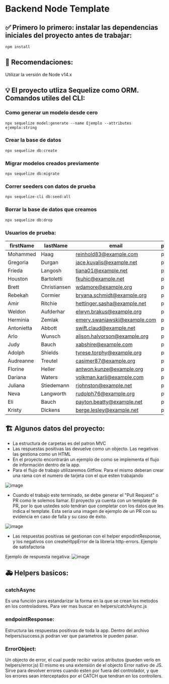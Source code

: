 # Backend Node Template

## ✅ Primero lo primero: instalar las dependencias iniciales del proyecto antes de trabajar:
```
npm install
```
## 🚩 Recomendaciones:
Utilizar la versión de Node v14.x

## 💡 El proyecto utliza Sequelize como ORM. Comandos utiles del CLI:

### Como generar un modelo desde cero
```
npx sequelize model:generate --name Ejemplo --attributes ejemplo:string
```
### Crear la base de datos
```
npx sequelize db:create
```
### Migrar modelos creados previamente
```
npx sequelize db:migrate
```
### Correr seeders con datos de prueba
```
npx sequelize-cli db:seed:all
```
### Borrar la base de datos que creamos
```
npx sequelize db:drop
``` 

### Usuarios de prueba:
| firstName  | lastName     | email                        | password | role  |
|------------|--------------|------------------------------|----------|-------|
| Mohammed   | Haag         | reinhold83@example.com       | password | ADMIN |
| Gregoria   | Durgan       | jace.kuvalis@example.net     | password | ADMIN |
| Frieda     | Langosh      | tiana01@example.net          | password | ADMIN |
| Houston    | Bartoletti   | fkuhic@example.net           | password | ADMIN |
| Brett      | Christiansen | wdamore@example.org          | password | ADMIN |
| Rebekah    | Cormier      | bryana.schmidt@example.org   | password | ADMIN |
| Amir       | Ritchie      | hettinger.sasha@example.net  | password | ADMIN |
| Weldon     | Aufderhar    | elwyn.brakus@example.org     | password | ADMIN |
| Herminia   | Zemlak       | emery.swaniawski@example.com | password | ADMIN |
| Antonietta | Abbott       | swift.claud@example.net      | password | ADMIN |
| Arlo       | Wunsch       | alison.halvorson@example.org | password | USER  |
| Judy       | Bauch        | xabshire@example.com         | password | USER  |
| Adolph     | Shields      | tyrese.torphy@example.org    | password | USER  |
| Audreanne  | Treutel      | casimer87@example.org        | password | USER  |
| Florine    | Heller       | antwon.kunze@example.org     | password | USER  |
| Dariana    | Waters       | volkman.karli@example.com    | password | USER  |
| Juliana    | Stiedemann   | rjohnston@example.net        | password | USER  |
| Neva       | Langworth    | rudolph76@example.org        | password | USER  |
| Eli        | Bauch        | payton.beatty@example.net    | password | USER  |
| Kristy     | Dickens      | berge.lesley@example.net     | password | USER  |

## 🏗 Algunos datos del proyecto:
- La estructura de carpetas es del patron MVC
- Las respuestas positivas las devuelve como un objecto. Las negativas las gestiona como un HTML
- En el proyecto encontrarán un ejemplo de como se implementa el flujo de información dentro de la app.
- Para el flujo de trabajo utilizaremos Gitflow. Para el mismo deberan crear una rama con el numero de tarjeta con el que esten trabajando

![image](https://user-images.githubusercontent.com/79473217/193649836-2720c8f4-a038-4014-b9a5-c515a9aee273.png)
- Cuando el trabajo este terminado, se debe generar el "Pull Request" o PR como le solemos llamar. El proyecto ya cuenta con un template de PR, por lo que ustedes solo tendran que completar con los datos que les indica el template. Esta seria una imagen de ejemplo de un PR con su evidencia en caso de falla y su caso de éxito.

![image](https://user-images.githubusercontent.com/79473217/193650283-f9d52ece-3548-4a27-8cbf-63fc9fcf72e2.png)
- Las respuestas positivas se gestionan con el helper enpodintResponse, y los negativos con createHtppError de la libreria http-errors.
Ejemplo de satisfactoria

Ejemplo de respuesta negativa:
![image](https://user-images.githubusercontent.com/79473217/193651690-f0081ce6-9d2e-43ca-9986-bec8a9082d7f.png)



## 🚑 Helpers basicos:
### catchAsync 
Es una función para estandarizar la forma en la que se crean los metodos en los controladores. Para ver mas buscar en helpers/catchAsync.js

### endpointResponse:
Estructura las respuestas positivas de toda la app. Dentro del archivo helpers/success.js podran ver que parametros le pueden pasar.

### ErrorObject:
Un objecto de error, el cual puede recibir varios atributos (pueden verlo en helpers/error.js)
El mismo es una extensión de el objecto Error nativo de JS. Sirve para devolver errores cuando esten por fuera del controlador, y que los errores sean interceptados por el CATCH que tendran en los controllers. 




